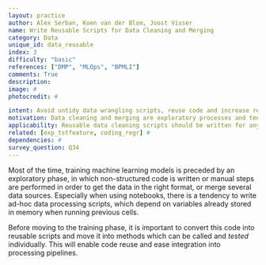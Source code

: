 ```yaml
---
layout: practice
author: Alex Serban, Koen van der Blom, Joost Visser
name: Write Reusable Scripts for Data Cleaning and Merging
category: Data
unique_id: data_reusable
index: 3
difficulty: "basic"
references: ["DMP", "MLOps", "BPMLI"]
comments: True
description:
image: #
photocredit: #

intent: Avoid untidy data wrangling scripts, reuse code and increase reproducibility. #
motivation: Data cleaning and merging are exploratory processes and tend to be less structured. Many times these processes involve manual steps or poorly structured code which can not be reused later or integrated in a pipeline.  #
applicability: Reusable data cleaning scripts should be written for any ML application that does not use raw or standard data sets.
related: [exp_tstfeature, coding_regr] #
dependencies: #
survey_question: Q34
---
```


Most of the time, training machine learning models is preceded by an exploratory phase, in which non-structured code is written or manual steps are performed in order to get the data in the right format, or merge several data sources.
Especially when using notebooks, there is a tendency to write ad-hoc data processing scripts, which depend on variables already stored in memory when running previous cells.

Before moving to the training phase, it is important to convert this code into reusable scripts and move it into methods which can be called and *tested* individually.
This will enable code reuse and ease integration into processing pipelines.